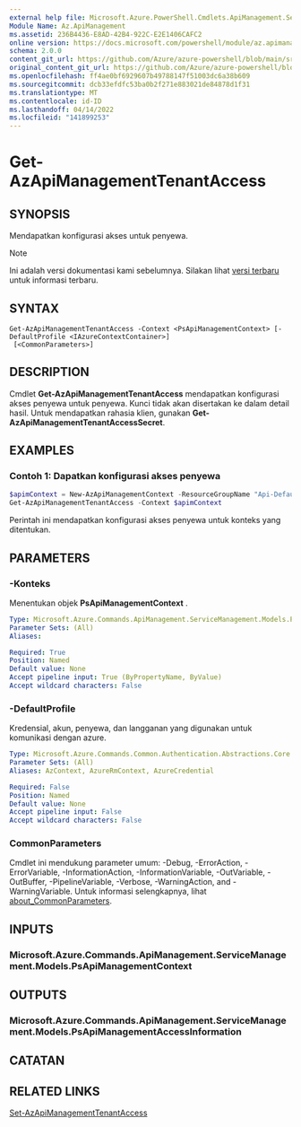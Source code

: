 ```yaml
---
external help file: Microsoft.Azure.PowerShell.Cmdlets.ApiManagement.ServiceManagement.dll-Help.xml
Module Name: Az.ApiManagement
ms.assetid: 236B4436-E8AD-42B4-922C-E2E1406CAFC2
online version: https://docs.microsoft.com/powershell/module/az.apimanagement/get-azapimanagementtenantaccess
schema: 2.0.0
content_git_url: https://github.com/Azure/azure-powershell/blob/main/src/ApiManagement/ApiManagement/help/Get-AzApiManagementTenantAccess.md
original_content_git_url: https://github.com/Azure/azure-powershell/blob/main/src/ApiManagement/ApiManagement/help/Get-AzApiManagementTenantAccess.md
ms.openlocfilehash: ff4ae0bf6929607b49788147f51003dc6a38b609
ms.sourcegitcommit: dcb33efdfc53ba0b2f271e883021de84878d1f31
ms.translationtype: MT
ms.contentlocale: id-ID
ms.lasthandoff: 04/14/2022
ms.locfileid: "141899253"
---
```

# Get-AzApiManagementTenantAccess

## SYNOPSIS
Mendapatkan konfigurasi akses untuk penyewa.

> [!NOTE]
>Ini adalah versi dokumentasi kami sebelumnya. Silakan lihat [versi terbaru](/powershell/module/az.apimanagement/get-azapimanagementtenantaccess) untuk informasi terbaru.

## SYNTAX

```
Get-AzApiManagementTenantAccess -Context <PsApiManagementContext> [-DefaultProfile <IAzureContextContainer>]
 [<CommonParameters>]
```

## DESCRIPTION
Cmdlet **Get-AzApiManagementTenantAccess** mendapatkan konfigurasi akses penyewa untuk penyewa.
Kunci tidak akan disertakan ke dalam detail hasil. Untuk mendapatkan rahasia klien, gunakan **Get-AzApiManagementTenantAccessSecret**.

## EXAMPLES

### Contoh 1: Dapatkan konfigurasi akses penyewa
```powershell
$apimContext = New-AzApiManagementContext -ResourceGroupName "Api-Default-WestUS" -ServiceName "contoso"
Get-AzApiManagementTenantAccess -Context $apimContext
```

Perintah ini mendapatkan konfigurasi akses penyewa untuk konteks yang ditentukan.

## PARAMETERS

### -Konteks
Menentukan objek **PsApiManagementContext** .

```yaml
Type: Microsoft.Azure.Commands.ApiManagement.ServiceManagement.Models.PsApiManagementContext
Parameter Sets: (All)
Aliases:

Required: True
Position: Named
Default value: None
Accept pipeline input: True (ByPropertyName, ByValue)
Accept wildcard characters: False
```

### -DefaultProfile
Kredensial, akun, penyewa, dan langganan yang digunakan untuk komunikasi dengan azure.

```yaml
Type: Microsoft.Azure.Commands.Common.Authentication.Abstractions.Core.IAzureContextContainer
Parameter Sets: (All)
Aliases: AzContext, AzureRmContext, AzureCredential

Required: False
Position: Named
Default value: None
Accept pipeline input: False
Accept wildcard characters: False
```

### CommonParameters
Cmdlet ini mendukung parameter umum: -Debug, -ErrorAction, -ErrorVariable, -InformationAction, -InformationVariable, -OutVariable, -OutBuffer, -PipelineVariable, -Verbose, -WarningAction, and -WarningVariable. Untuk informasi selengkapnya, lihat [about_CommonParameters](http://go.microsoft.com/fwlink/?LinkID=113216).

## INPUTS

### Microsoft.Azure.Commands.ApiManagement.ServiceManagement.Models.PsApiManagementContext

## OUTPUTS

### Microsoft.Azure.Commands.ApiManagement.ServiceManagement.Models.PsApiManagementAccessInformation

## CATATAN

## RELATED LINKS

[Set-AzApiManagementTenantAccess](./Set-AzApiManagementTenantAccess.md)


